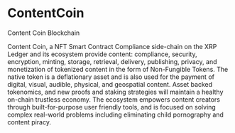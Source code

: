 # ContentCoin
Content Coin Blockchain

Content Coin, a NFT Smart Contract Compliance side-chain on the XRP Ledger and its ecosystem provide content: compliance, security, encryption, minting, storage, retrieval, delivery, publishing, privacy, and monetization of tokenized content in the form of Non-Fungible Tokens.  The native token is a deflationary asset and is also used for the payment of digital, visual, audible, physical, and geospatial content. Asset backed tokenomics, and new proofs and staking strategies will maintain a healthy on-chain trustless economy.  The ecosystem empowers content creators through built-for-purpose user friendly tools, and is focused on solving complex real-world problems including eliminating child pornography and content piracy. 
